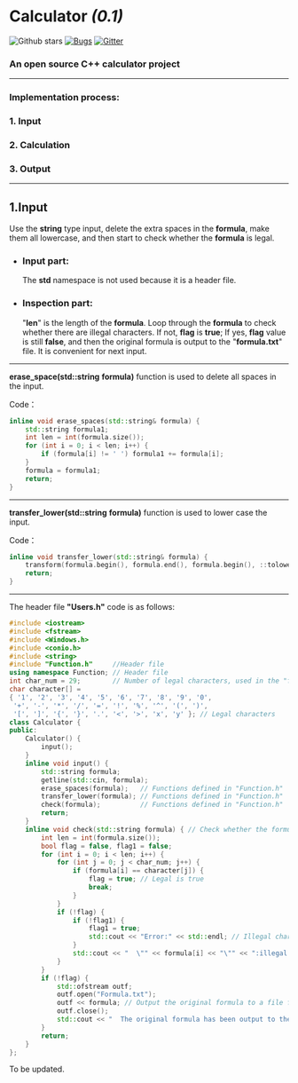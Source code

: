 # **Calculator** ***(0.1)***
![Github stars](https://img.shields.io/github/stars/lpyNeil/Calculator.svg)
[![Bugs](https://img.shields.io/github/issues/lpyNeil/Calculator)](https://github.com/lpyNeil/Calculator/issues?utf8=✓&q=is%3Aissue+is%3Aopen+label%3Abug)
[![Gitter](https://badges.gitter.im/lpyNeil/community.svg)](https://gitter.im/lpyNeil/community?utm_source=badge&utm_medium=badge&utm_campaign=pr-badge)
### An open source C++ calculator project
***
### Implementation process:

### 1. Input

### 2. Calculation

### 3. Output
***
## 1.Input

Use the **string** type input, delete the extra spaces in the **formula**, make them all lowercase, and then start to check whether the **formula** is legal.

- ### Input part:

	The **std** namespace is not used because it is a header file.
- ### Inspection part:

	"**len**" is the length of the **formula**. Loop through the **formula** to check whether there are illegal characters. If not, **flag** is **true**; If yes, **flag** value is still **false**, and then the original formula is output to the "**formula.txt**" file. It is convenient for next input.
***
**erase_space(std::string** **formula)** function is used to delete all spaces in the input.

Code：

```cpp
inline void erase_spaces(std::string& formula) {
    std::string formula1;
    int len = int(formula.size());
    for (int i = 0; i < len; i++) {
        if (formula[i] != ' ') formula1 += formula[i];
    }
    formula = formula1;
    return;
}
```
***
**transfer_lower(std::string** **formula)** function is used to lower case the input.

Code：

```cpp
inline void transfer_lower(std::string& formula) {
    transform(formula.begin(), formula.end(), formula.begin(), ::tolower);
    return;
}
```
***
The header file **"Users.h"** code is as follows:
```cpp
#include <iostream>
#include <fstream>
#include <Windows.h>
#include <conio.h>
#include <string>
#include "Function.h"     //Header file
using namespace Function; // Header file
int char_num = 29;        // Number of legal characters, used in the "for" loop
char character[] =
{ '1', '2', '3', '4', '5', '6', '7', '8', '9', '0',
 '+', '-', '*', '/', '=', '!', '%', '^', '(', ')',
 '[', ']', '{', '}', '.', '<', '>', 'x', 'y' }; // Legal characters
class Calculator {
public:
    Calculator() {
        input();
    }
    inline void input() {
        std::string formula;
        getline(std::cin, formula);
        erase_spaces(formula);   // Functions defined in "Function.h"
        transfer_lower(formula); // Functions defined in "Function.h"
        check(formula);          // Functions defined in "Function.h"
        return;
    }
    inline void check(std::string formula) { // Check whether the formula is legal
        int len = int(formula.size());
        bool flag = false, flag1 = false;
        for (int i = 0; i < len; i++) {
            for (int j = 0; j < char_num; j++) {
                if (formula[i] == character[j]) {
                    flag = true; // Legal is true
                    break;
                }
            }
            if (!flag) {
                if (!flag1) {
                    flag1 = true;
                    std::cout << "Error:" << std::endl; // Illegal characters appear
                }
                std::cout << "  \"" << formula[i] << "\"" << ":illegal character" << std::endl; // Output illegal characters
            }
        }
        if (!flag) {
            std::ofstream outf;
            outf.open("Formula.txt");
            outf << formula; // Output the original formula to a file for the next input
            outf.close();
            std::cout << "  The original formula has been output to the file." << std::endl;
        }
        return;
    }
};
```
To be updated.
